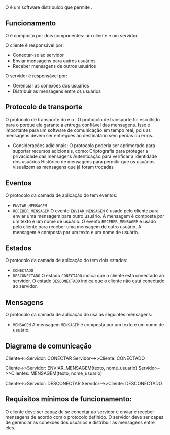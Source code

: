 # <nome do software>
O <nome do software> é um software distribuído que permite .

## Funcionamento
O <nome do software> é composto por dois componentes: um cliente e um servidor.

O cliente é responsável por:
* Conectar-se ao servidor
* Enviar mensagens para outros usuários
* Receber mensagens de outros usuários

O servidor é responsável por:
* Gerenciar as conexões dos usuários
* Distribuir as mensagens entre os usuários

## Protocolo de transporte
O protocolo de transporte do <nome do software> é o <protocolo de transporte escolhido> .
O protocolo de transporte <TCP> foi escolhido para o <nome do software> porque ele garante a entrega confiável das mensagens. Isso é importante para um software de comunicação em tempo real, pois as mensagens devem ser entregues ao destinatário sem perdas ou erros.
* Considerações adicionais:
    O protocolo poderia ser aprimorado para suportar recursos adicionais, como:
    Criptografia para proteger a privacidade das mensagens
    Autenticação para verificar a identidade dos usuários
    Histórico de mensagens para permitir que os usuários visualizem as mensagens que já foram trocadas

## Eventos
O protocolo da camada de aplicação do <nome do software> tem <numero de eventos> eventos:
* `ENVIAR_MENSAGEM`
* `RECEBER_MENSAGEM`
O evento `ENVIAR_MENSAGEM` é usado pelo cliente para enviar uma mensagem para outro usuário. A mensagem é composta por um texto e um nome de usuário.
O evento `RECEBER_MENSAGEM` é usado pelo cliente para receber uma mensagem de outro usuário. A mensagem é composta por um texto e um nome de usuário.

## Estados
O protocolo da camada de aplicação do <nome do software> tem dois estados:
* `CONECTADO`
* `DESCONECTADO`
O estado `CONECTADO` indica que o cliente está conectado ao servidor. O estado `DESCONECTADO` indica que o cliente não está conectado ao servidor.

## Mensagens
O protocolo da camada de aplicação do <nome do software> usa as seguintes mensagens:
* `MENSAGEM`
A mensagem `MENSAGEM` é composta por um texto e um nome de usuário.

## Diagrama de comunicação
Cliente->>Servidor: CONECTAR
Servidor-->>Cliente: CONECTADO

Cliente->>Servidor: ENVIAR_MENSAGEM(texto, nome_usuario)
Servidor-->>Clientes: MENSAGEM(texto, nome_usuario)

Cliente->>Servidor: DESCONECTAR
Servidor-->>Cliente: DESCONECTADO

## Requisitos mínimos de funcionamento:
O cliente deve ser capaz de se conectar ao servidor e enviar e receber mensagens de acordo com o protocolo definido.
O servidor deve ser capaz de gerenciar as conexões dos usuários e distribuir as mensagens entre eles.